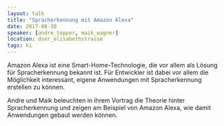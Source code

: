 ```yaml
---
layout: talk
title: "Spracherkennung mit Amazon Alexa"
date: 2017-08-30
speaker: [andre_tepper, maik_wagner]
location: dser_elisabethstrasse
tags: ki
---
```


Amazon Alexa ist eine Smart-Home-Technologie, die vor allem als Lösung für Spracherkennung bekannt ist. Für Entwickler
ist dabei vor allem die Möglichkeit interessant, eigene Anwendungen mit Spracherkennung erstellen zu können.

Andre und Maik beleuchten in ihrem Vortrag die Theorie hinter Spracherkennung und zeigen am Beispiel von Amazon Alexa,
wie damit Anwendungen gebaut werden können.
